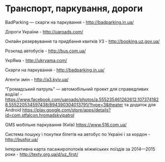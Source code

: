 # Транспорт, паркування, дороги

BadParking — скарги на паркування - http://badparking.in.ua/

Дороги України - http://uaroads.com/

Онлайн резервування та придбання квиткiв УЗ - http://booking.uz.gov.ua/

Розклад автобусів - http://bus.com.ua/

УкрЯма - http://ukryama.com/

Скарги на паркування - http://badparking.in.ua/

Агенти змін - http://a3.kyiv.ua/

“Громадський патруль” — автомобільний проект для справедливих водіїв! - https://www.facebook.com/uaroads/photos/a.555235461262612.1073741828.555220534597438/894390304013791/?type=3&theater та додаток для Android https://play.google.com/store/apps/details?id=com.stfalcon.hromadskyipatrol

GMS мобільне паркування (Київ) https://www.516.com.ua/

Система пошуку і покупки білетів на автобус по Україні і за кордон - http://busfor.ua/  

Інтерактивна карта пасажиропотоків міжміських поїздів за 2014—2015 роки - http://texty.org.ua/d/uz_first/  